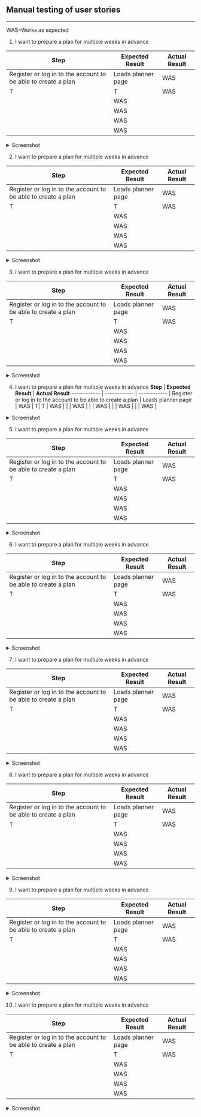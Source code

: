 






## Manual testing of user stories
***
WAS=Works as expected


1. I want to prepare a plan for multiple weeks in advance

**Step** | **Expected Result** | **Actual Result**
------------ | ------------ | ------------ |
Register or log in to the account to be able to create a plan | Loads planner page | WAS |
 T| T | WAS |
 |  | WAS |
 |  | WAS |
 |  | WAS |
 |  | WAS |

 <details><summary>Screenshot</summary>
<img src="docs/testing/user-stories-testing/user-story-04-a.jpg">
<img src="docs/testing/user-stories-testing/user-story-04-b.jpg">
</details>

2. I want to prepare a plan for multiple weeks in advance

**Step** | **Expected Result** | **Actual Result**
------------ | ------------ | ------------ |
Register or log in to the account to be able to create a plan | Loads planner page | WAS |
 T| T | WAS |
 |  | WAS |
 |  | WAS |
 |  | WAS |
 |  | WAS |

 <details><summary>Screenshot</summary>
<img src="docs/testing/user-stories-testing/user-story-04-a.jpg">
<img src="docs/testing/user-stories-testing/user-story-04-b.jpg">
</details>

3. I want to prepare a plan for multiple weeks in advance

**Step** | **Expected Result** | **Actual Result**
------------ | ------------ | ------------ |
Register or log in to the account to be able to create a plan | Loads planner page | WAS |
 T| T | WAS |
 |  | WAS |
 |  | WAS |
 |  | WAS |
 |  | WAS |

 <details><summary>Screenshot</summary>
<img src="docs/testing/user-stories-testing/user-story-04-a.jpg">
<img src="docs/testing/user-stories-testing/user-story-04-b.jpg">
</details>



4. I want to prepare a plan for multiple weeks in advance
**Step** | **Expected Result** | **Actual Result**
------------ | ------------ | ------------ |
Register or log in to the account to be able to create a plan | Loads planner page | WAS |
 T| T | WAS |
 |  | WAS |
 |  | WAS |
 |  | WAS |
 |  | WAS |

 <details><summary>Screenshot</summary>
<img src="docs/testing/user-stories-testing/user-story-04-a.jpg">
<img src="docs/testing/user-stories-testing/user-story-04-b.jpg">
</details>

5. I want to prepare a plan for multiple weeks in advance

**Step** | **Expected Result** | **Actual Result**
------------ | ------------ | ------------ |
Register or log in to the account to be able to create a plan | Loads planner page | WAS |
 T| T | WAS |
 |  | WAS |
 |  | WAS |
 |  | WAS |
 |  | WAS |

 <details><summary>Screenshot</summary>
<img src="docs/testing/user-stories-testing/user-story-04-a.jpg">
<img src="docs/testing/user-stories-testing/user-story-04-b.jpg">
</details>

6. I want to prepare a plan for multiple weeks in advance

**Step** | **Expected Result** | **Actual Result**
------------ | ------------ | ------------ |
Register or log in to the account to be able to create a plan | Loads planner page | WAS |
 T| T | WAS |
 |  | WAS |
 |  | WAS |
 |  | WAS |
 |  | WAS |

 <details><summary>Screenshot</summary>
<img src="docs/testing/user-stories-testing/user-story-04-a.jpg">
<img src="docs/testing/user-stories-testing/user-story-04-b.jpg">
</details>

7. I want to prepare a plan for multiple weeks in advance

**Step** | **Expected Result** | **Actual Result**
------------ | ------------ | ------------ |
Register or log in to the account to be able to create a plan | Loads planner page | WAS |
 T| T | WAS |
 |  | WAS |
 |  | WAS |
 |  | WAS |
 |  | WAS |

 <details><summary>Screenshot</summary>
<img src="docs/testing/user-stories-testing/user-story-04-a.jpg">
<img src="docs/testing/user-stories-testing/user-story-04-b.jpg">
</details>

8. I want to prepare a plan for multiple weeks in advance

**Step** | **Expected Result** | **Actual Result**
------------ | ------------ | ------------ |
Register or log in to the account to be able to create a plan | Loads planner page | WAS |
 T| T | WAS |
 |  | WAS |
 |  | WAS |
 |  | WAS |
 |  | WAS |

 <details><summary>Screenshot</summary>
<img src="docs/testing/user-stories-testing/user-story-04-a.jpg">
<img src="docs/testing/user-stories-testing/user-story-04-b.jpg">
</details>

9. I want to prepare a plan for multiple weeks in advance

**Step** | **Expected Result** | **Actual Result**
------------ | ------------ | ------------ |
Register or log in to the account to be able to create a plan | Loads planner page | WAS |
 T| T | WAS |
 |  | WAS |
 |  | WAS |
 |  | WAS |
 |  | WAS |

 <details><summary>Screenshot</summary>
<img src="docs/testing/user-stories-testing/user-story-04-a.jpg">
<img src="docs/testing/user-stories-testing/user-story-04-b.jpg">
</details>

10. I want to prepare a plan for multiple weeks in advance

**Step** | **Expected Result** | **Actual Result**
------------ | ------------ | ------------ |
Register or log in to the account to be able to create a plan | Loads planner page | WAS |
 T| T | WAS |
 |  | WAS |
 |  | WAS |
 |  | WAS |
 |  | WAS |

 <details><summary>Screenshot</summary>
<img src="docs/testing/user-stories-testing/user-story-04-a.jpg">
<img src="docs/testing/user-stories-testing/user-story-04-b.jpg">
</details>